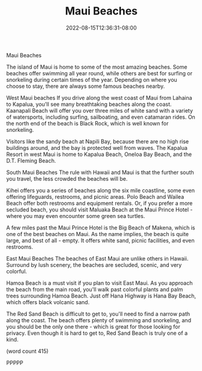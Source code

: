 ﻿---
title: "Maui Beaches"
date: 2022-08-15T12:36:31-08:00
description: "Beach Vacations Tips for Web Success"
featured_image: "/images/Beach Vacations.jpg"
tags: ["Beach Vacations"]
---

Maui Beaches

The island of Maui is home to some of the most amazing
beaches.  Some beaches offer swimming all year round,
while others are best for surfing or snorkeling
during certain times of the year.  Depending on 
where you choose to stay, there are always some 
famous beaches nearby.

West Maui beaches
If you drive along the west coast of Maui from Lahaina
to Kapalua, you'll see many breathtaking beaches
along the coast.    Kaanapali Beach will offer
you over three miles of white sand with a variety
of watersports, including surfing, sailboating,
and even catamaran rides. On the north end of
the beach is Black Rock, which is well known for
snorkeling.

Visitors like the sandy beach at Napili Bay, 
because there are no high rise buildings around,
and the bay is protected well from waves.  The 
Kapalua Resort in west Maui is home to Kapalua 
Beach, Oneloa Bay Beach, and the D.T. Fleming
Beach.

South Maui Beaches
The rule with Hawaii and Maui is that the further
south you travel, the less crowded the beaches
will be.  

Kihei offers you a series of beaches along the
six mile coastline, some even offering lifeguards,
restrooms, and picnic areas.  Polo Beach and
Wailea Beach offer both restrooms and equipment
rentals.  Or, if you prefer a more secluded beach,
you should visit Maluaka Beach at the Maui 
Prince Hotel - where you may even encounter some
green sea turtles.

A few miles past the Maui Prince Hotel is the 
Big Beach of Makena, which is one of the best
beaches on Maui.  As the name implies, the beach is
quite large, and best of all - empty.  It offers
white sand, picnic facilities, and even restrooms.

East Maui Beaches
The beaches of East Maui are unlike others in
Hawaii.  Surround by lush scenery, the beaches are
secluded, scenic, and very colorful.  

Hamoa Beach is a must visit if you plan to visit
East Maui.  As you approach the beach from the
main road, you'll walk past colorful plants and
palm trees surrounding Hamoa Beach.  Just off Hana
Highway is Hana Bay Beach, which offers black
volcanic sand.

The Red Sand Beach is difficult to get to, you'll
need to find a narrow path along the coast.  The
beach offers plenty of swimming and snorkeling,
and you should be the only one there - which is
great for those looking for privacy.  Even though 
it is hard to get to, Red Sand Beach is truly one
of a kind.

(word count 415)

PPPPP
